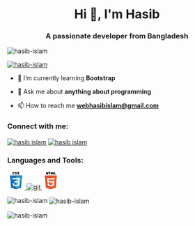 <h1 align="center">Hi 👋, I'm Hasib</h1>
<h3 align="center">A passionate developer from Bangladesh</h3>

<p align="left"> <img src="https://komarev.com/ghpvc/?username=hasib-islam&label=Profile%20views&color=0e75b6&style=flat" alt="hasib-islam" /> </p>

<p align="left"> <a href="https://github.com/ryo-ma/github-profile-trophy"><img src="https://github-profile-trophy.vercel.app/?username=hasib-islam" alt="hasib-islam" /></a> </p>

- 🌱 I’m currently learning **Bootstrap**

- 💬 Ask me about **anything about programming**

- 📫 How to reach me **webhasibislam@gmail.com**

<h3 align="left">Connect with me:</h3>
<p align="left">
<a href="https://linkedin.com/in/hasib islam" target="blank"><img align="center" src="https://raw.githubusercontent.com/rahuldkjain/github-profile-readme-generator/master/src/images/icons/Social/linked-in-alt.svg" alt="hasib islam" height="30" width="40" /></a>
<a href="https://fb.com/hasib islam" target="blank"><img align="center" src="https://raw.githubusercontent.com/rahuldkjain/github-profile-readme-generator/master/src/images/icons/Social/facebook.svg" alt="hasib islam" height="30" width="40" /></a>
</p>

<h3 align="left">Languages and Tools:</h3>
<p align="left"> <a href="https://www.w3schools.com/css/" target="_blank" rel="noreferrer"> <img src="https://raw.githubusercontent.com/devicons/devicon/master/icons/css3/css3-original-wordmark.svg" alt="css3" width="40" height="40"/> </a> <a href="https://git-scm.com/" target="_blank" rel="noreferrer"> <img src="https://www.vectorlogo.zone/logos/git-scm/git-scm-icon.svg" alt="git" width="40" height="40"/> </a> <a href="https://www.w3.org/html/" target="_blank" rel="noreferrer"> <img src="https://raw.githubusercontent.com/devicons/devicon/master/icons/html5/html5-original-wordmark.svg" alt="html5" width="40" height="40"/> </a> </p>

<p><img align="left" src="https://github-readme-stats.vercel.app/api/top-langs?username=hasib-islam&show_icons=true&locale=en&layout=compact" alt="hasib-islam" /></p>

<p>&nbsp;<img align="center" src="https://github-readme-stats.vercel.app/api?username=hasib-islam&show_icons=true&locale=en" alt="hasib-islam" /></p>

<p><img align="center" src="https://github-readme-streak-stats.herokuapp.com/?user=hasib-islam&" alt="hasib-islam" /></p>
